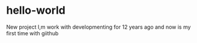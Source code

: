 # hello-world
New project  I,m work with developmenting for 12 years ago and now is my first time with giithub
